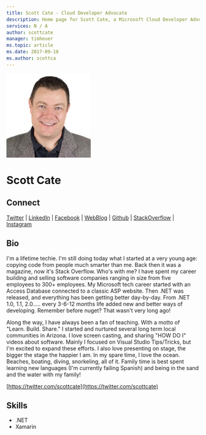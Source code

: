 ```yaml
---
title: Scott Cate - Cloud Developer Advocate
description: Home page for Scott Cate, a Microsoft Cloud Developer Advocate
services: N / A
author: scottcate
manager: timheuer
ms.topic: article
ms.date: 2017-09-18
ms.author: scottca
---
```


![Image of Scott Cate](media/profiles/scott-cate.png)

# Scott Cate

## Connect
[Twitter](https://twitter.com/ScottCate) | [LinkedIn](https://linkedin.com/in/ScottCate) | [Facebook](https://facebook.com/scottcateaz) | [WebBlog](http://scottcate.com) | [Github](https://github.com/ScottCate) | [StackOverflow](https://stackoverflow.com/users/92882/scottcate) | [Instagram](https://www.instagram.com/scottcate)

## Bio

I'm a lifetime techie. I'm still doing today what I started at a very young age: copying code from people much smarter than me. Back then it was a magazine, now it's Stack Overflow. Who's with me? I have spent my career building and selling software companies ranging in size from five employees to 300+ employees. My Microsoft tech career started with an Access Database connected to a classic ASP website. Then .NET was released, and everything has been getting better day-by-day. From .NET 1.0, 1.1, 2.0….. every 3-6-12 months life added new and better ways of developing. Remember before nuget? That wasn't very long ago!

Along the way, I have always been a fan of teaching. With a motto of "Learn. Build. Share." I started and nurtured several long term local communities in Arizona. I love screen casting, and sharing "HOW DO I" videos about software. Mainly I focused on Visual Studio Tips/Tricks, but I'm excited to expand these efforts. I also love presenting on stage, the bigger the stage the happier I am. In my spare time, I love the ocean. Beaches, boating, diving, snorkeling, all of it. Family time is best spent learning new languages (I'm currently failing Spanish) and being in the sand and the water with my family! 

[https://twitter.com/scottcate](https://twitter.com/scottcate)

## Skills

* .NET
* Xamarin



